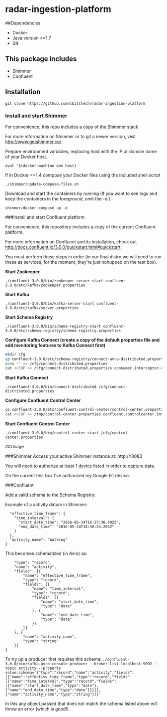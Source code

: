 # radar-ingestion-platform

##Dependencies
- Docker
- Java version >=1.7
- Git

## This package includes
- Shimmer
- Confluent

## Installation

`git clone https://github.com/cbitstech/radar-ingestion-platform`

### Install and start Shimmer

For convenience, this repo includes a copy of the Shimmer stack

For more information on Shimmer or to git a newer version, visit http://www.getshimmer.co/.

Prepare environment variables, replacing host with the IP or domain name of your Docker host.

`eval "$(docker-machine env host)`

If in Docker <=1.4 compose your Docker files using the included shell script

`./shimmer/update-compose-files.sh`

Download and start the containers by running (If you want to see logs and keep the containers in the foreground, omit the -d.)

`shimmer/docker-compose up -d`

###Install and start Confluent platform

For convenience, this repository includes a copy of the current Confluent platform.

For more information on Confluent and its installation, check out http://docs.confluent.io/3.0.0/quickstart.html#quickstart

You must perform these steps in order (in our final distro we will need to run these as services, for the moment, they're just nohupped on the test box).

**Start Zookeeper**

`./confluent-3.0.0/bin/zookeeper-server-start confluent-3.0.0/etc/kafka/zookeeper.properties`

**Start Kafka**

`./confluent-3.0.0/bin/kafka-server-start confluent-3.0.0/etc/kafka/server.properties`

**Start Schema Registry**

`./confluent-3.0.0/bin/schema-registry-start confluent-3.0.0/etc/schema-registry/schema-registry.properties` 

**Configure Kafka Connect (create a copy of the default properties file and add monitoring features to Kafka Connect first)**

```bash
mkdir cfg
cp confluent-3.0.0/etc/schema-registry/connect-avro-distributed.properties cfg/connect-distributed.properties
echo "" >> /cfg/connect-distributed.properties
cat <<EOF >> /cfg/connect-distributed.properties consumer.interceptor.classes=io.confluent.monitoring.clients.interceptor.MonitoringConsumerInterceptor producer.interceptor.classes=io.confluent.monitoring.clients.interceptor.MonitoringProducerInterceptor EOF
```

**Start Kafka Connect**

`./confluent-3.0.0/bin/connect-distributed /cfg/connect-distributed.properties`

**Configure Confluent Control Center**

```bash
cp confluent-3.0.0/etc/confluent-control-center/control-center.properties cfg/control-center.properties`
cat <<EOF >> /tmp/control-center.properties confluent.controlcenter.internal.topics.partitions=1 confluent.controlcenter.internal.topics.replication=1 confluent.monitoring.interceptor.topic.partitions=1 confluent.monitoring.interceptor.topic.replication=1 EOF
```

**Start Confluent Control Center**

`./confluent-3.0.0/bin/control-center-start /cfg/control-center.properties`

##Usage

###Shimmer
Access your active Shimmer instance at: http://<your-docker-host-ip>:8083

You will need to authorize at least 1 device listed in order to capture data.

On the current test box I've authorized my Google Fit device.

###Confluent

Add a valid schema to the Schema Registry:

Example of a activity datum in Shimmer:

```{
  "effective_time_frame": {
    "time_interval": {
      "start_date_time": "2016-05-24T16:27:36.402Z",
      "end_date_time": "2016-05-24T16:50:24.265Z"
    }
  },
  "activity_name": "Walking"
}
```

This becomes schematized (in Avro) as:
```{
	"type": "record",
	"name": "activity",
	"fields": [{
		"name": "effective_time_frame",
		"type": "record",
		"fields": [{
			"name": "time_interval",
			"type": "record",
			"fields": [{
				"name": "start_date_time",
				"type": "date"
			}, {
				"name": "end_date_time",
				"type": "date"
			}]
		}]
	}, {
		"name": "activity_name",
		"type": "string"
	}]
}
```

To try up a producer that requires this schema:
`./confluent-3.0.0/bin/kafka-avro-console-producer --broker-list localhost:9092 --topic activity --property value.schema='{"type":"record","name":"activity","fields":[{"name":"effective_time_frame","type":"record","fields":[{"name":"time_interval","type":"record","fields":[{"name":"start_date_time","type":"date"},{"name":"end_date_time","type":"date"}]}]},{"name":"activity_name","type":"string"}]}'`

In this any object passed that does not match the schema listed above will throw an error (which is good!).





